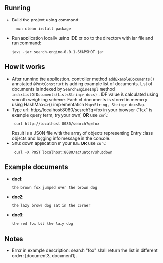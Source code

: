## Running

* Build the project using command:
  ```
    mvn clean install package 
    ```

* Run application locally using IDE or go to the directory with jar file and run command:
    ```
    java -jar search-engine-0.0.1-SNAPSHOT.jar
    ```

## How it works

* After running the application, controller method `addExampleDocuments()` annotated `@PostConstruct` is adding example
  list of documents. List of documents is indexed by `SearchEngineImpl` method `indexListOfDocuments(List<String> docs)`
  . IDF value is calculated using smooth weighting scheme. Each of documents is stored in memory using HashMap<>()
  implementation `Map<String, String> docsMap`.
* Type url: http://localhost:8080/search?q=fox in your browser ("fox" is example query term, try your own) **OR**
  use `curl`:
  ```
   curl http://localhost:8080/search?q=fox
  ```
  Result is a JSON file with the array of objects representing Entry class objects and logging info message in the
  console.
* Shut down application in your IDE **OR** use `curl`:
  ```
   curl -X POST localhost:8080/actuator/shutdown
  ```

## Example documents

* **doc1**:
  ```
  the brown fox jumped over the brown dog
  ```
* **doc2**:
  ```
  the lazy brown dog sat in the corner
  ```
* **doc3**:
  ```
  the red fox bit the lazy dog
  ```

## Notes

* Error in example description: search "fox" shall return the list in different order: [document3, document1].